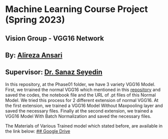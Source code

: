 # Machine Learning Course Project (Spring 2023)

## Vision Group - VGG16 Network

## By: [Alireza Ansari](https://www.linkedin.com/in/alireza-ansaree/)

## Supervisor: [Dr. Sanaz Seyedin](https://scholar.google.com/citations?user=Vm-JpcgAAAAJ&hl=en)

In this repository, at the Phase01 folder, we have 3 variety VGG16 Model. First, we trrained the normal VGG16 which mentioned in this [repository](https://github.com/kuangliu/pytorch-cifar) and saved the codes, the notebook file and the URL of .pt files of this Normal Model. We tried this process for 2 different extension of normal VGG16. At the first extension, we trained a VGG16 Model Without Maxpooling layer and saved the necessary files. Finally at the second extension, we trained a VGG16 Model With Batch Normalization and saved the necessary files.

The Materials of Various Trained model which stated before, are available in the link below:
[## Google Drive](https://drive.google.com/drive/folders/1G91VAfpVk7C7ROruzRcBLYA5dhnGG1vM?usp=sharing)

